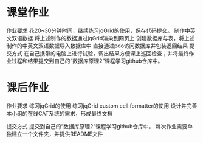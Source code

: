 
# 课堂作业
作业要求
花20~30分钟时间，继续练习jqGrid的使用，保存代码提交。
制作中英文双语数据
将上述制作的数据通过jqGrid渲染到网页上
创建数据库与表，将上述制作的中英文双语数据导入数据库中
直接通过pdo访问数据库并包装返回结果
提交方式
在自己携带的电脑上进行试验，调出结果方便课上巡回检查；并将最终作业过程和结果提交到自己的“数据库原理2”课程学习github仓库中。


# 课后作业
作业要求
练习jqGrid的使用
练习jqGrid custom cell formatter的使用
设计并完善本小组的在线CAT系统的需求，形成最终文档

提交方式
提交到自己的“数据库原理2”课程学习github仓库中。
每次作业需要单独建立一个文件夹，并提供README文件


